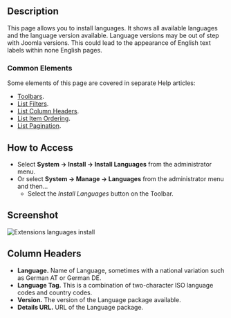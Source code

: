 <!-- Filename: Help4.x:Extensions:_Languages / Display title: Extensions: Languages -->

## Description

This page allows you to install languages. It shows all available
languages and the language version available. Language versions may be out of 
step with Joomla versions. This could lead to the appearance of English text
labels within none English pages. 

### Common Elements

Some elements of this page are covered in separate 
Help articles:

* [Toolbars](jdocmanual?article=help/common-elements/toolbars).
* [List Filters](jdocmanual?article=help/common-elements/list-filters).
* [List Column Headers](jdocmanual?article=help/common-elements/list-column-headers).
* [List Item Ordering](jdocmanual?article=help/common-elements/list-ordering).
* [List Pagination](jdocmanual?article=help/common-elements/list-pagination).

## How to Access

- Select **System → Install → Install Languages** from the
  administrator menu.
- Or select **System → Manage → Languages** from the
  administrator menu and then...
  - Select the *Install Languages* button on the Toolbar.

## Screenshot

![Extensions languages install](../../../en/images/extensions/languages-install.png)

## Column Headers

- **Language.** Name of Language, sometimes with a national variation
  such as German AT or German DE.
- **Language Tag.** This is a combination of two-character ISO language
  codes and country codes.
- **Version.** The version of the Language package available.
- **Details URL.** URL of the Language package.
